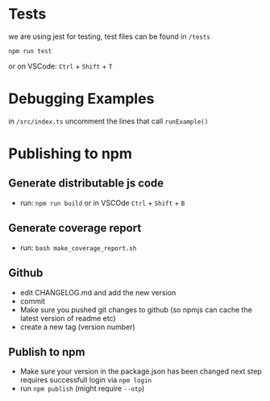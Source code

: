 # Tests

we are using jest for testing, test files can be found in `/tests`

```
npm run test
```

or on VSCode: `Ctrl` + `Shift` + `T`

# Debugging Examples

in `/src/index.ts` uncomment the lines that call `runExample()`

# Publishing to npm

## Generate distributable js code

* run: `npm run build` or in VSCOde `Ctrl` + `Shift` + `B`


## Generate coverage report

* run: `bash make_coverage_report.sh`

## Github

* edit CHANGELOG.md and add the new version
* commit
* Make sure you pushed git changes to github (so npmjs can cache the latest version of readme etc)
* create a new tag (version number)

## Publish to npm

* Make sure your version in the package.json has been changed
next step requires successfull login via `npm login`
* run `npm publish` (might require `--otp`)
